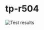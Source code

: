 # tp-r504



![Test results](https://github.com/VOTRE_NOM/tp-r504/actions/workflows/pytest.yml/badge.svg)
